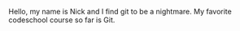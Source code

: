 
Hello, my name is Nick and I find git to be a nightmare.
My favorite codeschool course so far is Git.
